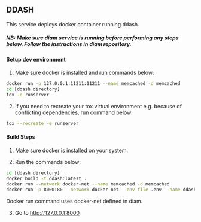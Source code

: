 ## DDASH
This service deploys docker container running ddash.

##### NB: Make sure diam service is running before performing any steps below. Follow the instructions in diam repository.

#### Setup dev environment
1. Make sure docker is installed and run commands below:

```sh
docker run -p 127.0.0.1:11211:11211 --name memcached -d memcached
cd [ddash directory]
tox -e runserver
```

2. If you need to recreate your tox virtual environment e.g. because of conflicting dependencies, run command below:

```sh
tox --recreate -e runserver
```

#### Build Steps
1. Make sure docker is installed on your system.

2. Run the commands below:

```sh
cd [ddash directory]
docker build -t ddash:latest .
docker run --network docker-net --name memcached -d memcached
docker run -p 8000:80 --network docker-net --env-file .env --name ddash.test ddash:latest
```
Docker run command uses docker-net defined in diam.

3. Go to http://127.0.0.1:8000